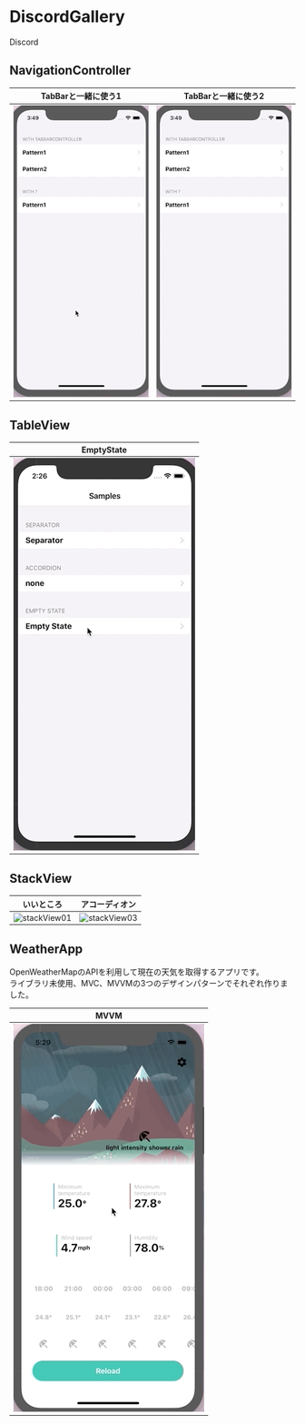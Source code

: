 # DiscordGallery
Discord

## NavigationController  
| TabBarと一緒に使う1 | TabBarと一緒に使う2 |  
| ----------------- | ----------------- |  
| ![tabBar01](https://github.com/hayabusabusa/DiscordGallery/blob/master/Gallery/tabBar01.gif) | ![tabBar02](https://github.com/hayabusabusa/DiscordGallery/blob/master/Gallery/tabBar02.gif) |  


## TableView  
| EmptyState |  
| ---------- |  
| ![tableView01](https://github.com/hayabusabusa/DiscordGallery/blob/master/Gallery/tableView01.gif) |  


## StackView  
| いいところ | アコーディオン |  
| -------- | ------------ |  
| ![stackView01](https://github.com/hayabusabusa/DiscordGallery/blob/master/Gallery/stackView01.gif) | ![stackView03](https://github.com/hayabusabusa/DiscordGallery/blob/master/Gallery/stackView04.gif) |  


## WeatherApp  
OpenWeatherMapのAPIを利用して現在の天気を取得するアプリです。  
ライブラリ未使用、MVC、MVVMの3つのデザインパターンでそれぞれ作りました。  

| MVVM |  
| ---- |  
| ![weatherApp](https://github.com/hayabusabusa/DiscordGallery/blob/master/Gallery/weatherApp01.gif) |
